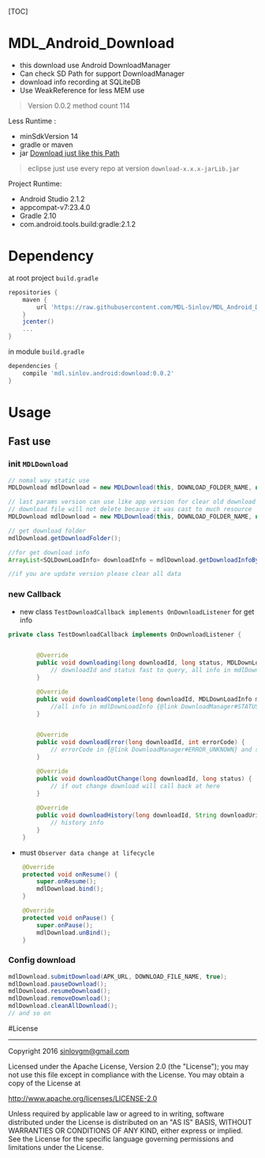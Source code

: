 [TOC]

# MDL_Android_Download

- this download use Android DownloadManager
- Can check SD Path for support DownloadManager
- download info recording at SQLiteDB
- Use WeakReference for less MEM use

> Version 0.0.2 method count 114

Less Runtime :
- minSdkVersion 14
- gradle or maven
- jar [Download just like this Path](https://github.com/MDL-Sinlov/MDL_Android_Download/raw/master/mvn-repo/mdl/sinlov/android/download/0.0.2/download-0.0.2-jarLib.jar)

> eclipse just use every repo at version `download-x.x.x-jarLib.jar`

Project Runtime:
- Android Studio 2.1.2
- appcompat-v7:23.4.0
- Gradle 2.10
- com.android.tools.build:gradle:2.1.2

# Dependency

at root project `build.gradle`

```gradle
repositories {
    maven {
        url 'https://raw.githubusercontent.com/MDL-Sinlov/MDL_Android_Download/master/mvn-repo/'
    }
    jcenter()
    ...
}
```

in module `build.gradle`

```gradle
dependencies {
    compile 'mdl.sinlov.android:download:0.0.2'
}
```

# Usage

## Fast use



### init `MDLDownload`

```java
// nomal way static use
MDLDownload mdlDownload = new MDLDownload(this, DOWNLOAD_FOLDER_NAME, new TestDownloadCallback());

// last params version can use like app version for clear old download for remove DB data
// download file will not delete because it was cast to much resource
MDLDownload mdlDownload = new MDLDownload(this, DOWNLOAD_FOLDER_NAME, new TestDownloadCallback(), 2);

// get download folder
mdlDownload.getDownloadFolder();

//for get download info
ArrayList<SQLDownLoadInfo> downloadInfo = mdlDownload.getDownloadInfoByDB();

//if you are update version please clear all data

```

### new Callback

- new class `TestDownloadCallback implements OnDownloadListener` for get info

```java
private class TestDownloadCallback implements OnDownloadListener {


        @Override
        public void downloading(long downloadId, long status, MDLDownLoadInfo mdlDownLoadInfo) {
            // downloadId and status fast to query, all info in mdlDownLoadInfo
        }

        @Override
        public void downloadComplete(long downloadId, MDLDownLoadInfo mdlDownLoadInfo) {
            //all info in mdlDownLoadInfo {@link DownloadManager#STATUS_SUCCESSFUL}
        }


        @Override
        public void downloadError(long downloadId, int errorCode) {
            // errorCode in {@link DownloadManager#ERROR_UNKNOWN} and so no.
        }

        @Override
        public void downloadOutChange(long downloadId, long status) {
            // if out change download will call back at here
        }
        
        @Override
        public void downloadHistory(long downloadId, String downloadUri) {
            // history info
        }
    }
```

- must `Observer data change at lifecycle`

```java
    @Override
    protected void onResume() {
        super.onResume();
        mdlDownload.bind();
    }

    @Override
    protected void onPause() {
        super.onPause();
        mdlDownload.unBind();
    }
```

### Config download

```java
mdlDownload.submitDownload(APK_URL, DOWNLOAD_FILE_NAME, true);
mdlDownload.pauseDownload();
mdlDownload.resumeDownload();
mdlDownload.removeDownload();
mdlDownload.cleanAllDownload();
// and so on
```

#License

---

Copyright 2016 sinlovgm@gmail.com

Licensed under the Apache License, Version 2.0 (the "License");
you may not use this file except in compliance with the License.
You may obtain a copy of the License at

   http://www.apache.org/licenses/LICENSE-2.0

Unless required by applicable law or agreed to in writing, software
distributed under the License is distributed on an "AS IS" BASIS,
WITHOUT WARRANTIES OR CONDITIONS OF ANY KIND, either express or implied.
See the License for the specific language governing permissions and
limitations under the License.